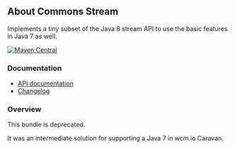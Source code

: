 ## About Commons Stream

Implements a tiny subset of the Java 8 stream API to use the basic features in Java 7 as well.

[![Maven Central](https://maven-badges.herokuapp.com/maven-central/io.wcm.caravan/io.wcm.caravan.commons.stream/badge.svg)](https://maven-badges.herokuapp.com/maven-central/io.wcm.caravan/io.wcm.caravan.commons.stream)


### Documentation

* [API documentation][apidocs]
* [Changelog][changelog]


[apidocs]: apidocs/
[changelog]: changes-report.html


### Overview

This bundle is deprecated.

It was an intermediate solution for supporting a Java 7 in wcm.io Caravan.
